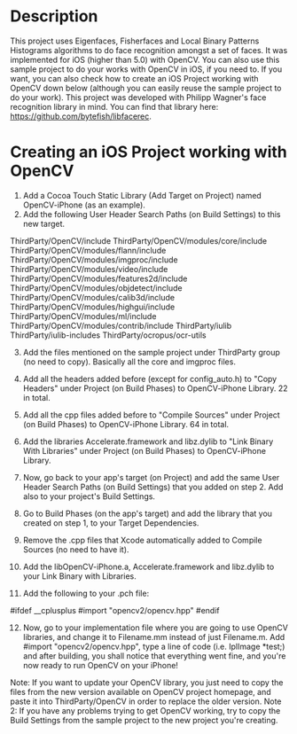 # Description

This project uses Eigenfaces, Fisherfaces and Local Binary Patterns Histograms algorithms to do face recognition amongst a set of faces. It was implemented for iOS (higher than 5.0) with OpenCV.
You can also use this sample project to do your works with OpenCV in iOS, if you need to. If you want, you can also check how to create an iOS Project working with OpenCV down below (although you can easily reuse the sample project to do your work).
This project was developed with Philipp Wagner's face recognition library in mind. You can find that library here: https://github.com/bytefish/libfacerec.

# Creating an iOS Project working with OpenCV

1) Add a Cocoa Touch Static Library (Add Target on Project) named OpenCV-iPhone (as an example).
2) Add the following User Header Search Paths (on Build Settings) to this new target.

  ThirdParty/OpenCV/include
  ThirdParty/OpenCV/modules/core/include
  ThirdParty/OpenCV/modules/flann/include
  ThirdParty/OpenCV/modules/imgproc/include
  ThirdParty/OpenCV/modules/video/include
  ThirdParty/OpenCV/modules/features2d/include
  ThirdParty/OpenCV/modules/objdetect/include
  ThirdParty/OpenCV/modules/calib3d/include
  ThirdParty/OpenCV/modules/highgui/include
  ThirdParty/OpenCV/modules/ml/include
  ThirdParty/OpenCV/modules/contrib/include
  ThirdParty/iulib
  ThirdParty/iulib-includes
  ThirdParty/ocropus/ocr-utils

3) Add the files mentioned on the sample project under ThirdParty group (no need to copy). Basically all the core and imgproc files.

4) Add all the headers added before (except for config_auto.h) to "Copy Headers" under Project (on Build Phases) to OpenCV-iPhone Library. 22 in total.

5) Add all the cpp files added before to "Compile Sources" under Project (on Build Phases) to OpenCV-iPhone Library. 64 in total.

6) Add the libraries Accelerate.framework and libz.dylib to "Link Binary With Libraries" under Project (on Build Phases) to OpenCV-iPhone Library.

7) Now, go back to your app's target (on Project) and add the same User Header Search Paths (on Build Settings) that you added on step 2. Add also to your project's Build Settings.

8) Go to Build Phases (on the app's target) and add the library that you created on step 1, to your Target Dependencies.

9) Remove the .cpp files that Xcode automatically added to Compile Sources (no need to have it).

10) Add the libOpenCV-iPhone.a, Accelerate.framework and libz.dylib to your Link Binary with Libraries.

11) Add the following to your .pch file:

  #ifdef __cplusplus
  #import "opencv2/opencv.hpp"
  #endif

12) Now, go to your implementation file where you are going to use OpenCV libraries, and change it to Filename.mm instead of just Filename.m. Add #import "opencv2/opencv.hpp", type a line of code (i.e. IplImage *test;) and after building, you shall notice that everything went fine, and you're now ready to run OpenCV on your iPhone!

Note: If you want to update your OpenCV library, you just need to copy the files from the new version available on OpenCV project homepage, and paste it into ThirdParty/OpenCV in order to replace the older version.
Note 2: If you have any problems trying to get OpenCV working, try to copy the Build Settings from the sample project to the new project you're creating.

